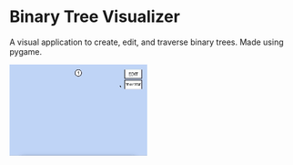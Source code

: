 # Binary Tree Visualizer

A visual application to create, edit, and traverse binary trees. Made using pygame.

![Binary Tree Visualizer Demo](assets/btv_demo1.gif)